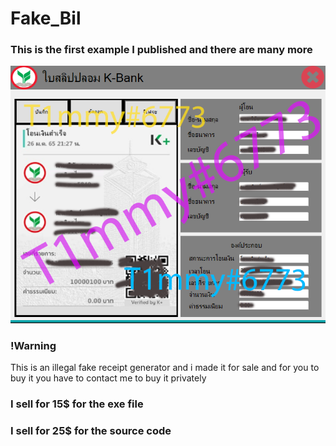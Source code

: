 # Fake_Bil

### This is the first example I published and there are many more
<img src="https://raw.githubusercontent.com/T1mwy/Fake_Bil/main/Fakebil.png?token=GHSAT0AAAAAAB2MLM2KXL7KKQXJ4ODCQCP2Y6TMW2A" alt="Italian Trulli">

### !Warning
This is an illegal fake receipt generator and i made it for sale and for you to buy it you have to contact me to buy it privately


### I sell for 15$ for the exe file

### I sell for 25$ for the source code
